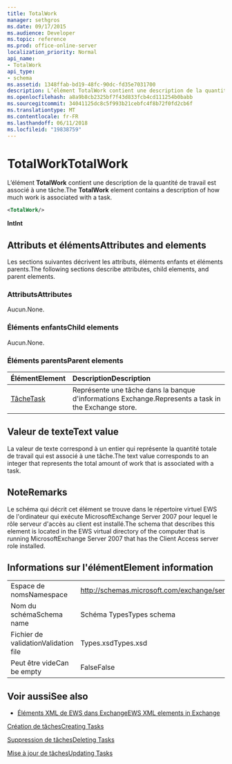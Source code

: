 ```yaml
---
title: TotalWork
manager: sethgros
ms.date: 09/17/2015
ms.audience: Developer
ms.topic: reference
ms.prod: office-online-server
localization_priority: Normal
api_name:
- TotalWork
api_type:
- schema
ms.assetid: 1348ffab-bd19-48fc-90dc-fd35e7031700
description: L’élément TotalWork contient une description de la quantité de travail est associé à une tâche.
ms.openlocfilehash: a8a9b8cb2325bf7f43d833fcb4cd111254b0babb
ms.sourcegitcommit: 34041125dc8c5f993b21cebfc4f8b72f0fd2cb6f
ms.translationtype: MT
ms.contentlocale: fr-FR
ms.lasthandoff: 06/11/2018
ms.locfileid: "19838759"
---
```

# <a name="totalwork"></a><span data-ttu-id="37781-103">TotalWork</span><span class="sxs-lookup"><span data-stu-id="37781-103">TotalWork</span></span>

<span data-ttu-id="37781-104">L’élément **TotalWork** contient une description de la quantité de travail est associé à une tâche.</span><span class="sxs-lookup"><span data-stu-id="37781-104">The **TotalWork** element contains a description of how much work is associated with a task.</span></span> 
  
```xml
<TotalWork/>
```

 <span data-ttu-id="37781-105">**Int**</span><span class="sxs-lookup"><span data-stu-id="37781-105">**Int**</span></span>
## <a name="attributes-and-elements"></a><span data-ttu-id="37781-106">Attributs et éléments</span><span class="sxs-lookup"><span data-stu-id="37781-106">Attributes and elements</span></span>

<span data-ttu-id="37781-107">Les sections suivantes décrivent les attributs, éléments enfants et éléments parents.</span><span class="sxs-lookup"><span data-stu-id="37781-107">The following sections describe attributes, child elements, and parent elements.</span></span>
  
### <a name="attributes"></a><span data-ttu-id="37781-108">Attributs</span><span class="sxs-lookup"><span data-stu-id="37781-108">Attributes</span></span>

<span data-ttu-id="37781-109">Aucun.</span><span class="sxs-lookup"><span data-stu-id="37781-109">None.</span></span>
  
### <a name="child-elements"></a><span data-ttu-id="37781-110">Éléments enfants</span><span class="sxs-lookup"><span data-stu-id="37781-110">Child elements</span></span>

<span data-ttu-id="37781-111">Aucun.</span><span class="sxs-lookup"><span data-stu-id="37781-111">None.</span></span>
  
### <a name="parent-elements"></a><span data-ttu-id="37781-112">Éléments parents</span><span class="sxs-lookup"><span data-stu-id="37781-112">Parent elements</span></span>

|<span data-ttu-id="37781-113">**Élément**</span><span class="sxs-lookup"><span data-stu-id="37781-113">**Element**</span></span>|<span data-ttu-id="37781-114">**Description**</span><span class="sxs-lookup"><span data-stu-id="37781-114">**Description**</span></span>|
|:-----|:-----|
|[<span data-ttu-id="37781-115">Tâche</span><span class="sxs-lookup"><span data-stu-id="37781-115">Task</span></span>](task.md) <br/> |<span data-ttu-id="37781-116">Représente une tâche dans la banque d'informations Exchange.</span><span class="sxs-lookup"><span data-stu-id="37781-116">Represents a task in the Exchange store.</span></span>  <br/> |
   
## <a name="text-value"></a><span data-ttu-id="37781-117">Valeur de texte</span><span class="sxs-lookup"><span data-stu-id="37781-117">Text value</span></span>

<span data-ttu-id="37781-118">La valeur de texte correspond à un entier qui représente la quantité totale de travail qui est associé à une tâche.</span><span class="sxs-lookup"><span data-stu-id="37781-118">The text value corresponds to an integer that represents the total amount of work that is associated with a task.</span></span>
  
## <a name="remarks"></a><span data-ttu-id="37781-119">Note</span><span class="sxs-lookup"><span data-stu-id="37781-119">Remarks</span></span>

<span data-ttu-id="37781-120">Le schéma qui décrit cet élément se trouve dans le répertoire virtuel EWS de l'ordinateur qui exécute MicrosoftExchange Server 2007 pour lequel le rôle serveur d'accès au client est installé.</span><span class="sxs-lookup"><span data-stu-id="37781-120">The schema that describes this element is located in the EWS virtual directory of the computer that is running MicrosoftExchange Server 2007 that has the Client Access server role installed.</span></span>
  
## <a name="element-information"></a><span data-ttu-id="37781-121">Informations sur l'élément</span><span class="sxs-lookup"><span data-stu-id="37781-121">Element information</span></span>

|||
|:-----|:-----|
|<span data-ttu-id="37781-122">Espace de noms</span><span class="sxs-lookup"><span data-stu-id="37781-122">Namespace</span></span>  <br/> |http://schemas.microsoft.com/exchange/services/2006/types  <br/> |
|<span data-ttu-id="37781-123">Nom du schéma</span><span class="sxs-lookup"><span data-stu-id="37781-123">Schema name</span></span>  <br/> |<span data-ttu-id="37781-124">Schéma Types</span><span class="sxs-lookup"><span data-stu-id="37781-124">Types schema</span></span>  <br/> |
|<span data-ttu-id="37781-125">Fichier de validation</span><span class="sxs-lookup"><span data-stu-id="37781-125">Validation file</span></span>  <br/> |<span data-ttu-id="37781-126">Types.xsd</span><span class="sxs-lookup"><span data-stu-id="37781-126">Types.xsd</span></span>  <br/> |
|<span data-ttu-id="37781-127">Peut être vide</span><span class="sxs-lookup"><span data-stu-id="37781-127">Can be empty</span></span>  <br/> |<span data-ttu-id="37781-128">False</span><span class="sxs-lookup"><span data-stu-id="37781-128">False</span></span>  <br/> |
   
## <a name="see-also"></a><span data-ttu-id="37781-129">Voir aussi</span><span class="sxs-lookup"><span data-stu-id="37781-129">See also</span></span>



- [<span data-ttu-id="37781-130">Éléments XML de EWS dans Exchange</span><span class="sxs-lookup"><span data-stu-id="37781-130">EWS XML elements in Exchange</span></span>](ews-xml-elements-in-exchange.md)


[<span data-ttu-id="37781-131">Création de tâches</span><span class="sxs-lookup"><span data-stu-id="37781-131">Creating Tasks</span></span>](http://msdn.microsoft.com/library/0ef97334-e8a0-4f67-a23a-dd9e2bbad49f%28Office.15%29.aspx)
  
[<span data-ttu-id="37781-132">Suppression de tâches</span><span class="sxs-lookup"><span data-stu-id="37781-132">Deleting Tasks</span></span>](http://msdn.microsoft.com/library/a3d7e25f-8a35-4901-b1d9-d31f418ab340%28Office.15%29.aspx)
  
[<span data-ttu-id="37781-133">Mise à jour de tâches</span><span class="sxs-lookup"><span data-stu-id="37781-133">Updating Tasks</span></span>](http://msdn.microsoft.com/library/0a1bf360-d40c-4a99-929b-4c73a14394d5%28Office.15%29.aspx)


